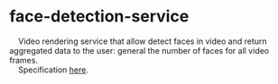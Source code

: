 # face-detection-service
&nbsp;&nbsp;&nbsp;&nbsp;Video rendering service that allow detect faces in video and return aggregated data to the user: general the number of faces for all video frames. <br> 
&nbsp;&nbsp;&nbsp;&nbsp;Specification [here](https://drive.google.com/file/d/18dhLkJ_KdzJ45ItUVO0W6BM6nm1QyK7s/view?usp=sharing).

